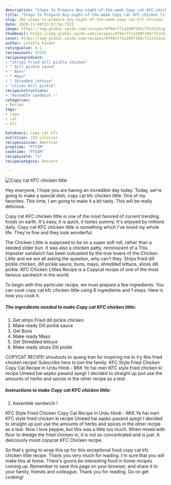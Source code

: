 ```yaml
---
description: "Steps to Prepare Any-night-of-the-week Copy cat KFC chicken little"
title: "Steps to Prepare Any-night-of-the-week Copy cat KFC chicken little"
slug: 302-steps-to-prepare-any-night-of-the-week-copy-cat-kfc-chicken-little
date: 2020-11-04T23:53:54.732Z
image: https://img-global.cpcdn.com/recipes/df94cff1a190f19d/751x532cq70/copy-cat-kfc-chicken-little-recipe-main-photo.jpg
thumbnail: https://img-global.cpcdn.com/recipes/df94cff1a190f19d/751x532cq70/copy-cat-kfc-chicken-little-recipe-main-photo.jpg
cover: https://img-global.cpcdn.com/recipes/df94cff1a190f19d/751x532cq70/copy-cat-kfc-chicken-little-recipe-main-photo.jpg
author: Loretta Farmer
ratingvalue: 4.1
reviewcount: 35155
recipeingredient:
- "strips Fried dill pickle chicken"
- " Dill pickle sauce"
- " Buns"
- " Mayo"
- " Shredded lettuce"
- "slices Dill pickle"
recipeinstructions:
- "Assemble sandwich !"
categories:
- Recipe
tags:
- copy
- cat
- kfc

katakunci: copy cat kfc 
nutrition: 233 calories
recipecuisine: American
preptime: "PT15M"
cooktime: "PT54M"
recipeyield: "1"
recipecategory: Dessert

---
```



![Copy cat KFC chicken little](https://img-global.cpcdn.com/recipes/df94cff1a190f19d/751x532cq70/copy-cat-kfc-chicken-little-recipe-main-photo.jpg)

Hey everyone, I hope you are having an incredible day today. Today, we're going to make a special dish, copy cat kfc chicken little. One of my favorites. This time, I am going to make it a bit tasty. This will be really delicious.

Copy cat KFC chicken little is one of the most favored of current trending foods on earth. It's easy, it is quick, it tastes yummy. It's enjoyed by millions daily. Copy cat KFC chicken little is something which I've loved my whole life. They're fine and they look wonderful.

The Chicken Little is supposed to be on a super soft roll, rather than a seeded slider bun. It was also a chicken patty, reminiscent of a This imposter sandwich has been outcasted by the true lovers of the Chicken Little and we are all asking the question, why can&#39;t they. Strips fried dill pickle chicken, dill pickle sauce, buns, mayo, shredded lettuce, slices dill pickle. KFC Chicken Littles Recipe is a Copycat recipe of one of the most famous sandwich in the world.


To begin with this particular recipe, we must prepare a few ingredients. You can cook copy cat kfc chicken little using 6 ingredients and 1 steps. Here is how you cook it.

<!--inarticleads1-->

##### The ingredients needed to make Copy cat KFC chicken little:

1. Get strips Fried dill pickle chicken
1. Make ready  Dill pickle sauce
1. Get  Buns
1. Make ready  Mayo
1. Get  Shredded lettuce
1. Make ready slices Dill pickle


COPYCAT RECIPE! shoutouts to quang tran for inspiring me to try this fried chicken recipe! Subscribe here to join the family. KFC Style Fried Chicken Copy Cat Recipe In Urdu Hindi - RKK Ye hai meri KFC style fried chicken ki recipe Umeed hai aapko pasand ayegi! I decided to straight up just use the amounts of herbs and spices in the other recipe as a test. 

<!--inarticleads2-->

##### Instructions to make Copy cat KFC chicken little:

1. Assemble sandwich !


KFC Style Fried Chicken Copy Cat Recipe In Urdu Hindi - RKK Ye hai meri KFC style fried chicken ki recipe Umeed hai aapko pasand ayegi! I decided to straight up just use the amounts of herbs and spices in the other recipe as a test. Now I love pepper, but this was a little too much. When mixed with flour to dredge the fried chicken in, it is not so concentrated and is just. A deliciously moist copycat KFC Chicken recipe. 

So that's going to wrap this up for this exceptional food copy cat kfc chicken little recipe. Thank you very much for reading. I'm sure that you will make this at home. There's gonna be interesting food in home recipes coming up. Remember to save this page on your browser, and share it to your family, friends and colleague. Thank you for reading. Go on get cooking!
